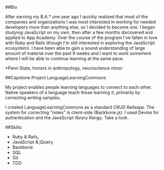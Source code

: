 ##Bio

After earning my B.A.* one year ago I quickly realized that most of the companies and organizations I was most interested in working for needed developers more than anything else, so I decided to become one. I began studying JavaScript on my own, then after a few months discovered and applied to App Academy. Over the course of the program I've fallen in love with Ruby and Rails (though I'm still interested in exploring the JavaScript ecosystem). I have been able to gain a sound understanding of large amount of material over the past 9 weeks and I want to work somwhere where I will be able to continue learning at the same pace.

*Penn State, honors in anthropology, neuroscience minor

##Capstone Project
LanguageLearningCommons

My project enables people learning languages to connect to each other. Native speakers of a language teach those learning it, primarily by correcting writing samples.

I created LanguageLearningCommons as a standard CRUD Railsapp. The system for correcting "notes" is client-side (Backbone.js). I used Devise for authentication and the JavaScript library Rangy. Take a look.

##Skills:

* Ruby & Rails, 
* JavaScript & jQuery
* Backbone
* SQL
* Git
* TDD
